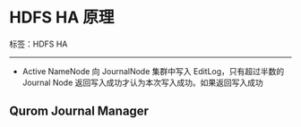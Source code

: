 # HDFS HA 原理

标签：HDFS HA

---

- Active NameNode 向 JournalNode 集群中写入 EditLog，只有超过半数的 Journal Node 返回写入成功才认为本次写入成功。如果返回写入成功

## Qurom Journal Manager

